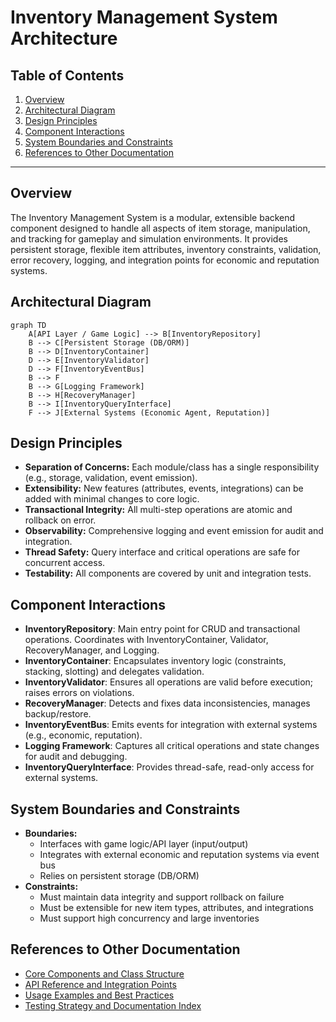 # Inventory Management System Architecture

## Table of Contents
1. [Overview](#overview)
2. [Architectural Diagram](#architectural-diagram)
3. [Design Principles](#design-principles)
4. [Component Interactions](#component-interactions)
5. [System Boundaries and Constraints](#system-boundaries-and-constraints)
6. [References to Other Documentation](#references-to-other-documentation)

---

## Overview
The Inventory Management System is a modular, extensible backend component designed to handle all aspects of item storage, manipulation, and tracking for gameplay and simulation environments. It provides persistent storage, flexible item attributes, inventory constraints, validation, error recovery, logging, and integration points for economic and reputation systems.

## Architectural Diagram
```mermaid
graph TD
    A[API Layer / Game Logic] --> B[InventoryRepository]
    B --> C[Persistent Storage (DB/ORM)]
    B --> D[InventoryContainer]
    D --> E[InventoryValidator]
    D --> F[InventoryEventBus]
    B --> F
    B --> G[Logging Framework]
    B --> H[RecoveryManager]
    B --> I[InventoryQueryInterface]
    F --> J[External Systems (Economic Agent, Reputation)]
```

## Design Principles
- **Separation of Concerns:** Each module/class has a single responsibility (e.g., storage, validation, event emission).
- **Extensibility:** New features (attributes, events, integrations) can be added with minimal changes to core logic.
- **Transactional Integrity:** All multi-step operations are atomic and rollback on error.
- **Observability:** Comprehensive logging and event emission for audit and integration.
- **Thread Safety:** Query interface and critical operations are safe for concurrent access.
- **Testability:** All components are covered by unit and integration tests.

## Component Interactions
- **InventoryRepository**: Main entry point for CRUD and transactional operations. Coordinates with InventoryContainer, Validator, RecoveryManager, and Logging.
- **InventoryContainer**: Encapsulates inventory logic (constraints, stacking, slotting) and delegates validation.
- **InventoryValidator**: Ensures all operations are valid before execution; raises errors on violations.
- **RecoveryManager**: Detects and fixes data inconsistencies, manages backup/restore.
- **InventoryEventBus**: Emits events for integration with external systems (e.g., economic, reputation).
- **Logging Framework**: Captures all critical operations and state changes for audit and debugging.
- **InventoryQueryInterface**: Provides thread-safe, read-only access for external systems.

## System Boundaries and Constraints
- **Boundaries:**
  - Interfaces with game logic/API layer (input/output)
  - Integrates with external economic and reputation systems via event bus
  - Relies on persistent storage (DB/ORM)
- **Constraints:**
  - Must maintain data integrity and support rollback on failure
  - Must be extensible for new item types, attributes, and integrations
  - Must support high concurrency and large inventories

## References to Other Documentation
- [Core Components and Class Structure](core-components.md)
- [API Reference and Integration Points](api-reference.md)
- [Usage Examples and Best Practices](usage-examples.md)
- [Testing Strategy and Documentation Index](testing.md)
